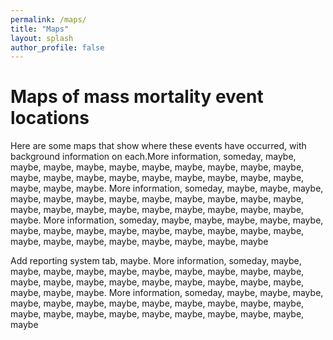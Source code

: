 ```yaml
---
permalink: /maps/
title: "Maps"
layout: splash
author_profile: false
---
```


# Maps of mass mortality event locations
Here are some maps that show where these events have occurred, with background information on each.More information, someday, maybe, maybe, maybe, maybe, maybe, maybe, maybe, maybe, maybe, maybe, maybe, maybe, maybe, maybe, maybe, maybe, maybe, maybe, maybe, maybe, maybe, maybe. More information, someday, maybe, maybe, maybe, maybe, maybe, maybe, maybe, maybe, maybe, maybe, maybe, maybe, maybe, maybe, maybe, maybe, maybe, maybe, maybe, maybe, maybe, maybe. More information, someday, maybe, maybe, maybe, maybe, maybe, maybe, maybe, maybe, maybe, maybe, maybe, maybe, maybe, maybe, maybe, maybe, maybe, maybe, maybe, maybe, maybe, maybe

Add reporting system tab, maybe. More information, someday, maybe, maybe, maybe, maybe, maybe, maybe, maybe, maybe, maybe, maybe, maybe, maybe, maybe, maybe, maybe, maybe, maybe, maybe, maybe, maybe, maybe, maybe. More information, someday, maybe, maybe, maybe, maybe, maybe, maybe, maybe, maybe, maybe, maybe, maybe, maybe, maybe, maybe, maybe, maybe, maybe, maybe, maybe, maybe, maybe, maybe
